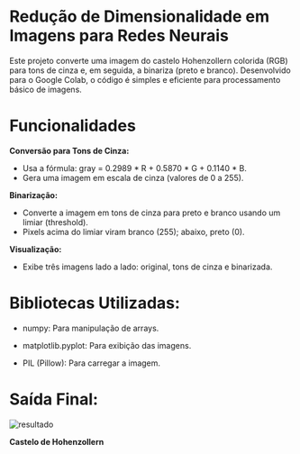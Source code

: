 # Redução de Dimensionalidade em Imagens para Redes Neurais
Este projeto converte uma imagem do castelo Hohenzollern colorida (RGB) para tons de cinza e, em seguida, a binariza (preto e branco). Desenvolvido para o Google Colab, o código é simples e eficiente para processamento básico de imagens.

# Funcionalidades
**Conversão para Tons de Cinza:**
 - Usa a fórmula: gray = 0.2989 * R + 0.5870 * G + 0.1140 * B.
 - Gera uma imagem em escala de cinza (valores de 0 a 255).

**Binarização:**
 - Converte a imagem em tons de cinza para preto e branco usando um limiar (threshold).
 - Pixels acima do limiar viram branco (255); abaixo, preto (0).

**Visualização:**
 - Exibe três imagens lado a lado: original, tons de cinza e binarizada.

# Bibliotecas Utilizadas:

 - numpy: Para manipulação de arrays.

 - matplotlib.pyplot: Para exibição das imagens.

 - PIL (Pillow): Para carregar a imagem.

# Saída Final: 

![resultado](https://github.com/user-attachments/assets/24a1be4e-d22f-43aa-b288-1ff739d554d9)

   **Castelo de Hohenzollern** 
